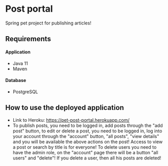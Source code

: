 # Post portal
Spring pet project for publishing articles!

## Requirements

#### Application
- Java 11
- Maven

#### Database
- PostgreSQL

## How to use the deployed application
- Link to Heroku: https://pet-post-portal.herokuapp.com/
- To publish posts, you need to be logged in, add posts through the "add post" button, to edit or delete a post, you need to be logged in, log into your account through the "account" button, "all posts", "view details" and you will be available the above actions on the post! Access to view a post or search by title is for everyone! To delete users you need to have the admin role, on the "account" page there will be a button "all users" and "delete"! If you delete a user, then all his posts are deleted!
